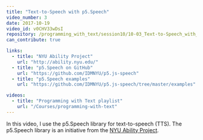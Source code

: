 ```yaml
---
title: "Text-to-Speech with p5.Speech"
video_number: 3
date: 2017-10-19
video_id: v0CHV33wDsI
repository: /programming_with_text/session10/10-03_Text-to-Speech_with_p5.Speech
can_contribute: true

links:
  - title: "NYU Ability Project"
    url: "http://ability.nyu.edu/"
  - title: "p5.Speech on GitHub"
    url: "https://github.com/IDMNYU/p5.js-speech"
  - title: "p5.Speech examples"
    url: "https://github.com/IDMNYU/p5.js-speech/tree/master/examples"

videos:
  - title: "Programming with Text playlist"
    url: "/Courses/programming-with-text"
---
```


In this video, I use the p5.Speech library for text-to-speech (TTS). The p5.Speech library is an initiative from the [NYU Ability Project](http://ability.nyu.edu/p5.js-speech/).
